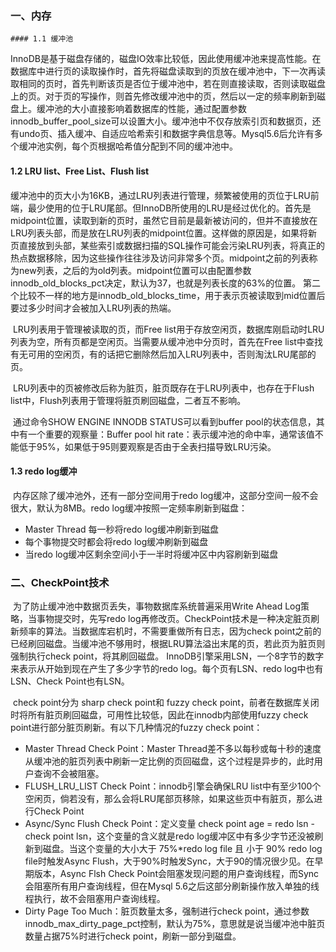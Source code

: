 ### 一、内存

	#### 1.1 缓冲池

​	InnoDB是基于磁盘存储的，磁盘IO效率比较低，因此使用缓冲池来提高性能。在数据库中进行页的读取操作时，首先将磁盘读取到的页放在缓冲池中，下一次再读取相同的页时，首先判断该页是否位于缓冲池中，若在则直接读取，否则读取磁盘上的页。对于页的写操作，则首先修改缓冲池中的页，然后以一定的频率刷新到磁盘上。
​	缓冲池的大小直接影响着数据库的性能，通过配置参数 innodb_buffer_pool_size可以设置大小。缓冲池中不仅存放索引页和数据页，还有undo页、插入缓冲、自适应哈希索引和数据字典信息等。
​	Mysql5.6后允许有多个缓冲池实例，每个页根据哈希值分配到不同的缓冲池中。

#### 1.2 LRU list、Free List、Flush list

​	缓冲池中的页大小为16KB，通过LRU列表进行管理，频繁被使用的页位于LRU前端，最少使用的位于LRU尾部。但InnoDB所使用的LRU是经过优化的。首先是midpoint位置，读取到新的页时，虽然它目前是最新被访问的，但并不直接放在LRU列表头部，而是放在LRU列表的midpoint位置。这样做的原因是，如果将新页直接放到头部，某些索引或数据扫描的SQL操作可能会污染LRU列表，将真正的热点数据移除，因为这些操作往往涉及访问非常多个页。midpoint之前的列表称为new列表，之后的为old列表。midpoint位置可以由配置参数innodb_old_blocks_pct决定，默认为37，也就是列表长度的63%的位置。 第二个比较不一样的地方是innodb_old_blocks_time，用于表示页被读取到mid位置后要过多少时间才会被加入LRU列表的热端。

​	LRU列表用于管理被读取的页，而Free list用于存放空闲页，数据库刚启动时LRU列表为空，所有页都是空闲页。当需要从缓冲池中分页时，首先在Free list中查找有无可用的空闲页，有的话把它删除然后加入LRU列表中，否则淘汰LRU尾部的页。

​	LRU列表中的页被修改后称为脏页，脏页既存在于LRU列表中，也存在于Flush list中，Flush列表用于管理将脏页刷回磁盘，二者互不影响。

​	通过命令SHOW ENGINE INNODB STATUS可以看到buffer pool的状态信息，其中有一个重要的观察量：Buffer pool hit rate：表示缓冲池的命中率，通常该值不能低于95%，如果低于95则要观察是否由于全表扫描导致LRU污染。

#### 1.3 redo log缓冲

​	内存区除了缓冲池外，还有一部分空间用于redo log缓冲，这部分空间一般不会很大，默认为8MB。redo log缓冲按照一定频率刷新到磁盘：

*   Master Thread 每一秒将redo log缓冲刷新到磁盘
*   每个事物提交时都会将redo log缓冲刷新到磁盘
*   当redo log缓冲区剩余空间小于一半时将缓冲区中内容刷新到磁盘

### 二、CheckPoint技术

​	为了防止缓冲池中数据页丢失，事物数据库系统普遍采用Write Ahead Log策略，当事物提交时，先写redo log再修改页。CheckPoint技术是一种决定脏页刷新频率的算法。当数据库宕机时，不需要重做所有日志，因为check point之前的已经刷回磁盘。当缓冲池不够用时，根据LRU算法溢出末尾的页，若此页为脏页则强制执行check point，将其刷回磁盘。
​	InnoDB引擎采用LSN，一个8字节的数字来表示从开始到现在产生了多少字节的redo log。每个页有LSN、redo log中也有LSN、Check Point也有LSN。

​	check point分为 sharp check point和 fuzzy check point，前者在数据库关闭时将所有脏页刷回磁盘，可用性比较低，因此在innodb内部使用fuzzy check point进行部分脏页刷新。有以下几种情况的fuzzy check point：

*   Master Thread Check Point：Master Thread差不多以每秒或每十秒的速度从缓冲池的脏页列表中刷新一定比例的页回磁盘，这个过程是异步的，此时用户查询不会被阻塞。
*   FLUSH_LRU_LIST Check Point：innodb引擎会确保LRU list中有至少100个空闲页，倘若没有，那么会将LRU尾部页移除，如果这些页中有脏页，那么进行Check Point
*   Async/Sync Flush Check Point：定义变量 check point age = redo lsn - check point lsn，这个变量的含义就是redo log缓冲区中有多少字节还没被刷新到磁盘。当这个变量的大小大于 75%*redo log file 且 小于 90% redo log file时触发Async Flush，大于90%时触发Sync，大于90的情况很少见。在早期版本，Async Flsh Check Point会阻塞发现问题的用户查询线程，而Sync会阻塞所有用户查询线程，但在Mysql 5.6之后这部分刷新操作放入单独的线程执行，故不会阻塞用户查询线程。
*   Dirty Page Too Much：脏页数量太多，强制进行check point，通过参数 innodb_max_dirty_page_pct控制，默认为75%，意思就是说当缓冲池中脏页数量占据75%时进行check point，刷新一部分到磁盘。